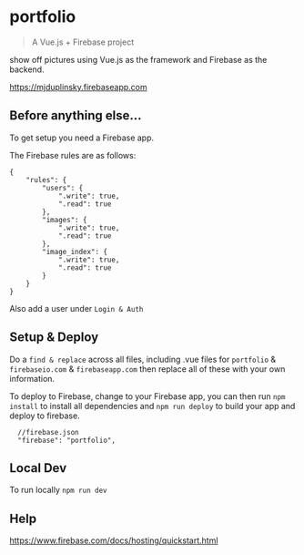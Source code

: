 # portfolio

> A Vue.js + Firebase project

show off pictures using Vue.js as the framework and Firebase as the backend.

<a href="https://mjduplinsky.firebaseapp.com">https://mjduplinsky.firebaseapp.com</a>

## Before anything else...

To get setup you need a Firebase app.

The Firebase rules are as follows:

```
{
    "rules": {
        "users": {
            ".write": true,
            ".read": true
        },
        "images": {
            ".write": true,
            ".read": true
        },
        "image_index": {
            ".write": true,
            ".read": true
        }
    }
}
```

Also add a user under `Login & Auth`

## Setup & Deploy


Do a `find & replace` across all files, including .vue files for `portfolio` & `firebaseio.com` & `firebaseapp.com` then replace all of these with your own information. 


To deploy to Firebase, change to your Firebase app, you can then run
`npm install` to install all dependencies and `npm run deploy` to build your app and deploy to firebase.

```
  //firebase.json
  "firebase": "portfolio",
```

## Local Dev

To run locally `npm run dev`

## Help

<a href="https://www.firebase.com/docs/hosting/quickstart.html">https://www.firebase.com/docs/hosting/quickstart.html</a>
